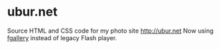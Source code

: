 # ubur.net
Source HTML and CSS code for my photo site http://ubur.net
Now using [fgallery](https://www.thregr.org/~wavexx/software/fgallery/) instead of legacy Flash player.
